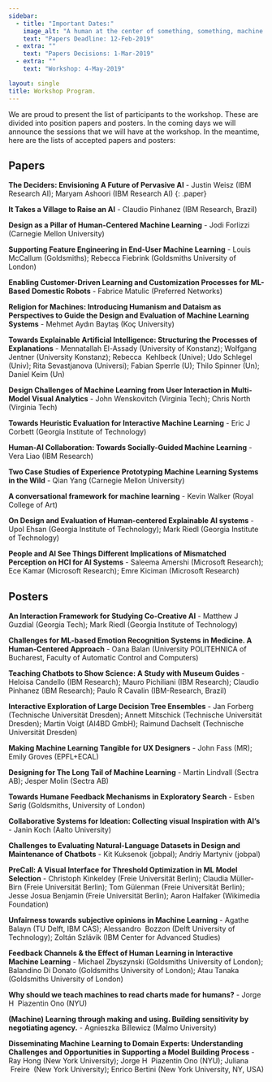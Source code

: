```yaml
---
sidebar:
  - title: "Important Dates:"
    image_alt: "A human at the center of something, something, machine learning."
    text: "Papers Deadline: 12-Feb-2019"
  - extra: ""
    text: "Papers Decisions: 1-Mar-2019"
  - extra: ""
    text: "Workshop: 4-May-2019"

layout: single
title: Workshop Program.
---
```


We are proud to present the list of participants to the workshop. These are divided into position papers and posters. In the coming days we will announce the sessions that we will have at the workshop. In the meantime, here are the lists of accepted papers and posters:

## Papers

**The Deciders: Envisioning A Future of Pervasive AI** - Justin Weisz (IBM Research AI); Maryam Ashoori (IBM Research AI)
{: .paper}

**It Takes a Village to Raise an AI**	- Claudio Pinhanez (IBM Research, Brazil)

**Design as a Pillar of Human-Centered Machine Learning**	- Jodi Forlizzi (Carnegie Mellon University)

**Supporting Feature Engineering in End-User Machine Learning**	- Louis McCallum (Goldsmiths); Rebecca Fiebrink (Goldsmiths University of London)

**Enabling Customer-Driven Learning and Customization Processes for ML-Based Domestic Robots**	- Fabrice Matulic (Preferred Networks)

**Religion for Machines: Introducing Humanism and Dataism as Perspectives to Guide the Design and Evaluation of Machine Learning Systems**	- Mehmet Aydın Baytaş (Koç University)

**Towards Explainable Artificial Intelligence: Structuring the Processes of Explanations**	- Mennatallah El-Assady (University of Konstanz); Wolfgang Jentner (University Konstanz); Rebecca  Kehlbeck (Unive); Udo Schlegel (Univ); Rita Sevastjanova (Universi); Fabian Sperrle (U); Thilo Spinner (Un); Daniel Keim (Un)

**Design Challenges of Machine Learning from User Interaction in Multi-Model Visual Analytics**	- John Wenskovitch (Virginia Tech); Chris North (Virginia Tech)

**Towards Heuristic Evaluation for Interactive Machine Learning**	- Eric J Corbett (Georgia Institute of Technology)

**Human-AI Collaboration: Towards Socially-Guided Machine Learning**	- Vera Liao (IBM Research)

**Two Case Studies of Experience Prototyping Machine Learning Systems in the Wild**	- Qian Yang (Carnegie Mellon University)

**A conversational framework for machine learning** -	Kevin Walker (Royal College of Art)

**On Design and Evaluation of Human-centered Explainable AI systems**	- Upol Ehsan (Georgia Institute of Technology); Mark Riedl (Georgia Institute of Technology)

**People and AI See Things Different Implications of Mismatched Perception on HCI for AI Systems**	- Saleema Amershi (Microsoft Research); Ece Kamar (Microsoft Research); Emre Kiciman (Microsoft Research)


## Posters

**An Interaction Framework for Studying Co-Creative AI**	- Matthew J Guzdial (Georgia Tech); Mark Riedl (Georgia Institute of Technology)

**Challenges for ML-based Emotion Recognition Systems in Medicine. A Human-Centered Approach** -	Oana Balan (University POLITEHNICA of Bucharest, Faculty of Automatic Control and Computers)

**Teaching Chatbots to Show Science: A Study with Museum Guides**	- Heloisa Candello (IBM Research); Mauro Pichiliani (IBM Research); Claudio Pinhanez (IBM Research); Paulo R Cavalin (IBM-Research, Brazil)

**Interactive Exploration of Large Decision Tree Ensembles**	- Jan Forberg (Technische Universität Dresden); Annett Mitschick (Technische Universität Dresden); Martin Voigt (AI4BD GmbH); Raimund Dachselt (Technische Universität Dresden)

**Making Machine Learning Tangible for UX Designers**	- John Fass (MR); Emily Groves (EPFL+ECAL)

**Designing for The Long Tail of Machine Learning**	- Martin Lindvall (Sectra AB); Jesper Molin (Sectra AB)

**Towards Humane Feedback Mechanisms in Exploratory Search**	- Esben Sørig (Goldsmiths, University of London)

**Collaborative Systems for Ideation: Collecting visual Inspiration with AI’s**	- Janin Koch (Aalto University)

**Challenges to Evaluating Natural-Language Datasets in Design and Maintenance of Chatbots**	- Kit Kuksenok (jobpal); Andriy Martyniv (jobpal)

**PreCall: A Visual Interface for Threshold Optimization in ML Model Selection**	- Christoph Kinkeldey (Freie Universität Berlin); Claudia Müller-Birn (Freie Universität Berlin); Tom Gülenman (Freie Universität Berlin); Jesse Josua Benjamin (Freie Universität Berlin); Aaron Halfaker (Wikimedia Foundation)

**Unfairness towards subjective opinions in Machine Learning**	- Agathe Balayn (TU Delft, IBM CAS); Alessandro  Bozzon (Delft University of Technology); Zoltán Szlávik (IBM Center for Advanced Studies)

**Feedback Channels & the Effect of Human Learning in Interactive Machine Learning**	- Michael Zbyszynski (Goldsmiths University of London); Balandino Di Donato (Goldsmiths University of London); Atau Tanaka (Goldsmiths University of London)

**Why should we teach machines to read charts made for humans?**	- Jorge H  Piazentin Ono (NYU)

**(Machine) Learning through making and using. Building sensitivity by negotiating agency.**	- Agnieszka Billewicz (Malmo University)

**Disseminating Machine Learning to Domain Experts: Understanding Challenges and Opportunities in Supporting a Model Building Process**	- Ray Hong (New York University); Jorge H  Piazentin Ono (NYU); Juliana  Freire  (New York University); Enrico Bertini (New York University, NY, USA)